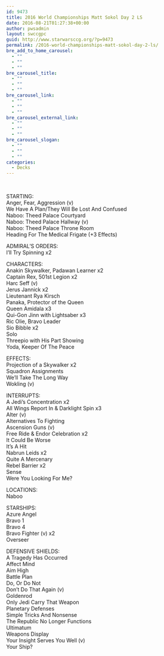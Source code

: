 ```yaml
---
id: 9473
title: 2016 World Championships Matt Sokol Day 2 LS
date: 2016-08-21T01:27:38+00:00
author: pwsadmin
layout: swccgpc
guid: http://www.starwarsccg.org/?p=9473
permalink: /2016-world-championships-matt-sokol-day-2-ls/
bre_add_to_home_carousel:
  - ""
  - ""
  - ""
bre_carousel_title:
  - ""
  - ""
  - ""
bre_carousel_link:
  - ""
  - ""
  - ""
bre_carousel_external_link:
  - ""
  - ""
  - ""
bre_carousel_slogan:
  - ""
  - ""
  - ""
categories:
  - Decks
---
```

&nbsp;

STARTING:  
Anger, Fear, Aggression (v)  
We Have A Plan/They Will Be Lost And Confused  
Naboo: Theed Palace Courtyard  
Naboo: Theed Palace Hallway (v)  
Naboo: Theed Palace Throne Room  
Heading For The Medical Frigate (+3 Effects)

ADMIRAL&#8217;S ORDERS:  
I&#8217;ll Try Spinning x2

CHARACTERS:  
Anakin Skywalker, Padawan Learner x2  
Captain Rex, 501st Legion x2  
Harc Seff (v)  
Jerus Jannick x2  
Lieutenant Rya Kirsch  
Panaka, Protector of the Queen  
Queen Amidala x3  
Qui-Gon Jinn with Lightsaber x3  
Ric Olie, Bravo Leader  
Sio Bibble x2  
Solo  
Threepio with His Part Showing  
Yoda, Keeper Of The Peace

EFFECTS:  
Projection of a Skywalker x2  
Squadron Assignments  
We&#8217;ll Take The Long Way  
Wokling (v)

INTERRUPTS:  
A Jedi&#8217;s Concentration x2  
All Wings Report In & Darklight Spin x3  
Alter (v)  
Alternatives To Fighting  
Ascension Guns (v)  
Free Ride & Endor Celebration x2  
It Could Be Worse  
It&#8217;s A Hit  
Nabrun Leids x2  
Quite A Mercenary  
Rebel Barrier x2  
Sense  
Were You Looking For Me?

LOCATIONS:  
Naboo

STARSHIPS:  
Azure Angel  
Bravo 1  
Bravo 4  
Bravo Fighter (v) x2  
Overseer

DEFENSIVE SHIELDS:  
A Tragedy Has Occurred  
Affect Mind  
Aim High  
Battle Plan  
Do, Or Do Not  
Don&#8217;t Do That Again (v)  
Goldenrod  
Only Jedi Carry That Weapon  
Planetary Defenses  
Simple Tricks And Nonsense  
The Republic No Longer Functions  
Ultimatum  
Weapons Display  
Your Insight Serves You Well (v)  
Your Ship?